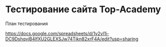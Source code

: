 # Тестирование сайта Top-Academy

План тестирования 

https://docs.google.com/spreadsheets/d/1v2vl1i-DC9DshqvjB4lfXU2GLEXSJw74Tikn82xrF4A/edit?usp=sharing